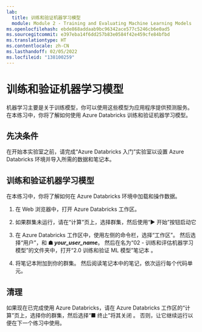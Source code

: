 ```yaml
---
lab:
  title: 训练和验证机器学习模型
  module: Module 2 - Training and Evaluating Machine Learning Models
ms.openlocfilehash: ebde868addaab9bc96342ace577c5246cb6e0ad5
ms.sourcegitcommit: e397eba14f6dd257b83e0584f42e459cfe84bfbd
ms.translationtype: HT
ms.contentlocale: zh-CN
ms.lasthandoff: 02/05/2022
ms.locfileid: "138100259"
---
```

# <a name="training-and-validating-a-machine-learning-model"></a>训练和验证机器学习模型

机器学习主要是关于训练模型，你可以使用这些模型为应用程序提供预测服务。 在本练习中，你将了解如何使用 Azure Databricks 训练和验证机器学习模型。

## <a name="prerequisites"></a>先决条件

在开始本实验室之前，请完成“Azure Databricks 入门”实验室以设置 Azure Databricks 环境并导入所需的数据和笔记本。

## <a name="train-and-validate-a-machine-learning-model"></a>训练和验证机器学习模型

在本练习中，你将了解如何在 Azure Databricks 环境中加载和操作数据。

1. 在 Web 浏览器中，打开 Azure Databricks 工作区。

1. 如果群集未运行，请在“计算”页上，选择群集，然后使用“&#9654; 开始”按钮启动它 

1. 在 Azure Databricks 工作区中，使用左侧的命令栏，选择“工作区”。 然后选择“用户”，和 **&#9751; *your_user_name***。 然后在名为“02 - 训练和评估机器学习模型”的文件夹中，打开“2.0 训练和验证 ML 模型”笔记本 。

1. 将笔记本附加到你的群集。 然后阅读笔记本中的笔记，依次运行每个代码单元。

## <a name="clean-up"></a>清理

如果现在已完成使用 Azure Databricks，请在 Azure Databricks 工作区的“计算”页上，选择你的群集，然后选择“&#9632; 终止”将其关闭 。 否则，让它继续运行以便在下一个练习中使用。
